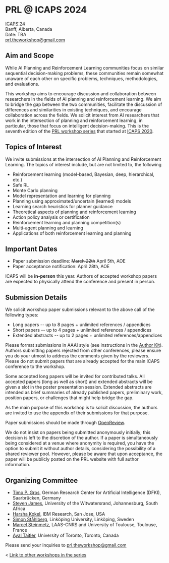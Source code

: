 # PRL @ ICAPS 2024

[ICAPS'24](https://icaps24.icaps-conference.org/program/workshops/prl/) \
Banff, Alberta, Canada  \
Date: TBA \
[prl.theworkshop@gmail.com](mailto:prl.theworkshop@gmail.com)

<!-- **Some of the accepted papers will be invited to be presented at the IJCAI edition of the workshop as well.** -->
<!-- Timo: we will need to wait whether there is an ICJAI workshop to state something like this -->
## Aim and Scope

While AI Planning and Reinforcement Learning communities focus on similar
sequential decision-making problems, these communities remain somewhat unaware
of each other on specific problems, techniques, methodologies, and evaluations.

This workshop aims to encourage discussion and collaboration between researchers in the fields of AI planning and reinforcement learning. 
We aim to bridge the gap between the two communities, facilitate the discussion of differences and similarities in existing techniques, and encourage collaboration across the fields. 
We solicit interest from AI researchers that work in the
intersection of planning and reinforcement learning, in particular, those that focus on intelligent decision-making. This is the seventh edition of the [PRL workshop series](https://prl-theworkshop.github.io/) that started at [ICAPS 2020](https://icaps20subpages.icaps-conference.org/workshops/prl/).

## Topics of Interest

We invite submissions at the intersection of AI Planning and Reinforcement Learning. The topics of interest include, but are not limited to, the following

* Reinforcement learning (model-based, Bayesian, deep, hierarchical, etc.)
* Safe RL
* Monte Carlo planning
* Model representation and learning for planning
* Planning using approximated/uncertain (learned) models
* Learning search heuristics for planner guidance
* Theoretical aspects of planning and reinforcement learning
* Action policy analysis or certification
* Reinforcement learning and planning competition(s)
* Multi-agent planning and learning
* Applications of both reinforcement learning and planning 


## Important Dates

* Paper submission deadline: ~~March 22th~~ April 5th, AOE
* Paper acceptance notification: April 28th, AOE 



ICAPS will be **in-person** this year. Authors of accepted workshop papers are expected to physically attend the conference and present in person.


<!-- ## Schedule

tba

# Program

tba -->



<!-- ## Talks 
Select accepted papers are given a slot in the program: 15 minutes for content + 5 minutes for questions.

## Poster session 
All accepted papers are expected to participate in the poster session -->


<!-- ## List of Accepted Papers -->




## Submission Details


We solicit workshop paper submissions relevant to the above call of the following types:

 * Long papers -- up to 8 pages + unlimited references / appendices
 * Short papers -- up to 4 pages + unlimited references / appendices
 * Extended abstracts -- up to 2 pages + unlimited references/appendices 
 
Please format submissions in AAAI style (see instructions in the [Author Kit](https://aaai.org/aaai-conference/submission-instructions/)). Authors submitting papers rejected from other conferences, please ensure you do your utmost to address the comments given by the reviewers. Please do not submit papers that are already accepted for the main ICAPS conference to the workshop.


Some accepted long papers will be invited for contributed talks. All accepted papers (long as well as short) and extended abstracts will be given a slot in the poster presentation session.  Extended abstracts are intended as brief summaries of already published papers,  preliminary work, position papers, or challenges that
might help bridge the gap.

As the main purpose of this workshop is to solicit discussion, the authors are
invited to use the appendix of their submissions for that purpose.


<!-- timo: we still need to decide whether we want openreview -->
Paper submissions should be made through [OpenReview](https://openreview.net/group?id=PRL/2024/ICAPS). 

We do not insist on papers being submitted anonymously initially; this decision is left to the discretion of the author. If a paper is simultaneously being considered at a venue where anonymity is required, you have the option to submit it without author details, considering the possibility of a shared reviewer pool. However, please be aware that upon acceptance, the paper will be publicly posted on the PRL website with full author information.

<!-- ### Workshop Proceedings (optional)

TODO

### Policy on Previously Published Materials (optional) 

TODO -->

<!-- ## Workshop Committee

TODO -->

## Organizing Committee

* [Timo P. Gros](https://mosi.uni-saarland.de/people/timo/), German Research Center for Artificial Intelligence (DFKI), Saarbrücken, Germany
* [Steven James](https://sdjames.me/), University of the Witwatersrand, Johannesburg, South Africa
* [Harsha Kokel](http://harshakokel.com), IBM Research, San Jose, USA
* [Simon Ståhlberg](https://rlplab.com/simon-stahlberg/), Linköping University, Linköping, Sweden
* [Marcel Steinmetz](https://marcel-steinmetz.org), LAAS-CNRS and University of Toulouse, Toulouse, France
* [Ayal Taitler](https://sites.google.com/view/ataitler/home), University of Toronto, Toronto, Canada


Please send your inquiries to [prl.theworkshop@gmail.com](mailto:prl.theworkshop@gmail.com)


<!-- ### Program Committee

TODO -->

<!-- ## List of Accepted Papers

TBD -->

<!-- ## Workshop Schedule

TBD -->

< [Link to other workshops in the series](https://prl-theworkshop.github.io)

